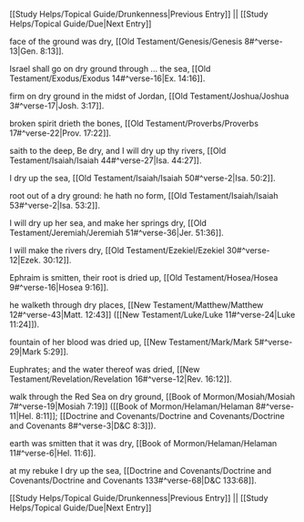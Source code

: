 [[Study Helps/Topical Guide/Drunkenness|Previous Entry]]  ||  [[Study Helps/Topical Guide/Due|Next Entry]]

 face of the ground was dry, [[Old Testament/Genesis/Genesis 8#^verse-13|Gen. 8:13]].

 Israel shall go on dry ground through ... the sea, [[Old Testament/Exodus/Exodus 14#^verse-16|Ex. 14:16]].

 firm on dry ground in the midst of Jordan, [[Old Testament/Joshua/Joshua 3#^verse-17|Josh. 3:17]].

 broken spirit drieth the bones, [[Old Testament/Proverbs/Proverbs 17#^verse-22|Prov. 17:22]].

 saith to the deep, Be dry, and I will dry up thy rivers, [[Old Testament/Isaiah/Isaiah 44#^verse-27|Isa. 44:27]].

 I dry up the sea, [[Old Testament/Isaiah/Isaiah 50#^verse-2|Isa. 50:2]].

 root out of a dry ground: he hath no form, [[Old Testament/Isaiah/Isaiah 53#^verse-2|Isa. 53:2]].

 I will dry up her sea, and make her springs dry, [[Old Testament/Jeremiah/Jeremiah 51#^verse-36|Jer. 51:36]].

 I will make the rivers dry, [[Old Testament/Ezekiel/Ezekiel 30#^verse-12|Ezek. 30:12]].

 Ephraim is smitten, their root is dried up, [[Old Testament/Hosea/Hosea 9#^verse-16|Hosea 9:16]].

 he walketh through dry places, [[New Testament/Matthew/Matthew 12#^verse-43|Matt. 12:43]] ([[New Testament/Luke/Luke 11#^verse-24|Luke 11:24]]).

 fountain of her blood was dried up, [[New Testament/Mark/Mark 5#^verse-29|Mark 5:29]].

 Euphrates; and the water thereof was dried, [[New Testament/Revelation/Revelation 16#^verse-12|Rev. 16:12]].

 walk through the Red Sea on dry ground, [[Book of Mormon/Mosiah/Mosiah 7#^verse-19|Mosiah 7:19]] ([[Book of Mormon/Helaman/Helaman 8#^verse-11|Hel. 8:11]]; [[Doctrine and Covenants/Doctrine and Covenants/Doctrine and Covenants 8#^verse-3|D&C 8:3]]).

 earth was smitten that it was dry, [[Book of Mormon/Helaman/Helaman 11#^verse-6|Hel. 11:6]].

 at my rebuke I dry up the sea, [[Doctrine and Covenants/Doctrine and Covenants/Doctrine and Covenants 133#^verse-68|D&C 133:68]].

[[Study Helps/Topical Guide/Drunkenness|Previous Entry]]  ||  [[Study Helps/Topical Guide/Due|Next Entry]]